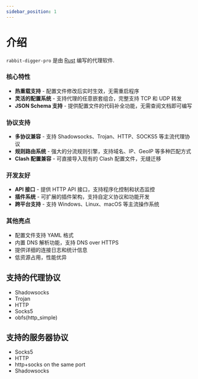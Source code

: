 ```yaml
---
sidebar_position: 1
---
```


# 介绍

`rabbit-digger-pro` 是由 [Rust](https://www.rust-lang.org/) 编写的代理软件.

### 核心特性

- **热重载支持** - 配置文件修改后实时生效，无需重启程序
- **灵活的配置系统** - 支持代理的任意嵌套组合，完整支持 TCP 和 UDP 转发
- **JSON Schema 支持** - 提供配置文件的代码补全功能，无需查阅文档即可编写

### 协议支持

- **多协议兼容** - 支持 Shadowsocks、Trojan、HTTP、SOCKS5 等主流代理协议
- **规则路由系统** - 强大的分流规则引擎，支持域名、IP、GeoIP 等多种匹配方式
- **Clash 配置兼容** - 可直接导入现有的 Clash 配置文件，无缝迁移

### 开发友好

- **API 接口** - 提供 HTTP API 接口，支持程序化控制和状态监控
- **插件系统** - 可扩展的插件架构，支持自定义协议和功能开发
- **跨平台支持** - 支持 Windows、Linux、macOS 等主流操作系统

### 其他亮点

- 配置文件支持 YAML 格式
- 内置 DNS 解析功能，支持 DNS over HTTPS
- 提供详细的连接日志和统计信息
- 低资源占用，性能优异

## 支持的代理协议

- Shadowsocks
- Trojan
- HTTP
- Socks5
- obfs(http_simple)

## 支持的服务器协议

- Socks5
- HTTP
- http+socks on the same port
- Shadowsocks
